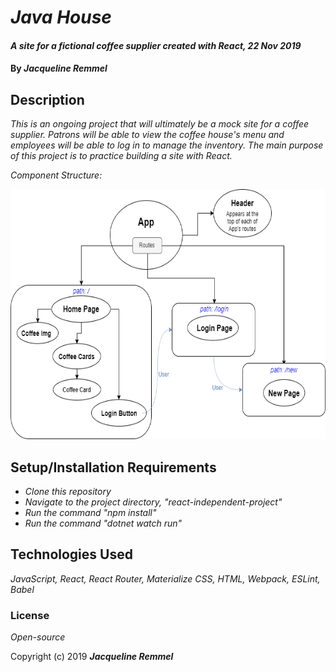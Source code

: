 # _Java House_

#### _A site for a fictional coffee supplier created with React, 22 Nov 2019_

#### By _**Jacqueline Remmel**_

## Description

_This is an ongoing project that will ultimately be a mock site for a coffee supplier. Patrons will be able to view the coffee house's menu and employees will be able to log in to manage the inventory. The main purpose of this project is to practice building a site with React._

_Component Structure:_

<img src="JavaHouse-Components.png"
     alt="Diagram of Java House project components"
     style="float: center" 
     height= "400" /> 

## Setup/Installation Requirements

* _Clone this repository_
* _Navigate to the project directory, "react-independent-project"_
* _Run the command "npm install"_
* _Run the command "dotnet watch run"_

## Technologies Used

_JavaScript, React, React Router, Materialize CSS, HTML, Webpack, ESLint, Babel_

### License

*Open-source*

Copyright (c) 2019 **_Jacqueline Remmel_**